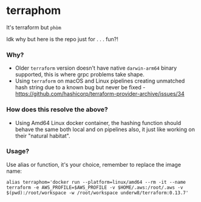 # terraphom

It's terraform but `phòm`

Idk why but here is the repo just for . . . fun?!

### Why?

- Older `terraform` version doesn't have native `darwin-arm64` binary supported, this is where grpc problems take shape.
- Using `terraform` on macOS and Linux pipelines creating unmatched hash string due to a known bug but never be fixed - https://github.com/hashicorp/terraform-provider-archive/issues/34

### How does this resolve the above?

- Using Amd64 Linux docker container, the hashing function should behave the same both local and on pipelines also, it just like working on their "natural habitat".

### Usage?

Use alias or function, it's your choice, remember to replace the image name:

```
alias terraphom='docker run --platform=linux/amd64 --rm -it --name terraform -e AWS_PROFILE=$AWS_PROFILE -v $HOME/.aws:/root/.aws -v $(pwd):/root/workspace -w /root/workspace underw8/terraform:0.13.7'
```
